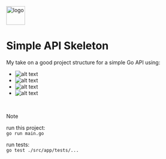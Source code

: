 <img alt="logo" height="50" src="https://go.dev/blog/go-brand/Go-Logo/SVG/Go-Logo_White.svg" title="Golang"/>

# Simple API Skeleton

My take on a good project structure for a simple Go API using: 
* ![alt text](https://img.shields.io/badge/Go-v1.18+-blue.svg)
* ![alt text](https://img.shields.io/badge/Gin-v1.9.1-gree.svg)
* ![alt text](https://img.shields.io/badge/Cors-v1.7.0-orange.svg)
* ![alt text](https://img.shields.io/badge/Viper-v1.18.2-darkgreen.svg)

<br>

> [!NOTE]
> run this project:<br>
>```go run main.go```<br>
>
> run tests:<br>
```go test ./src/app/tests/...```
